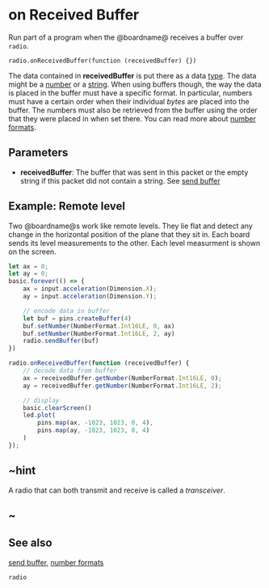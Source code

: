# on Received Buffer

Run part of a program when the @boardname@ receives a buffer over ``radio``.

```sig
radio.onReceivedBuffer(function (receivedBuffer) {})
```

The data contained in **receivedBuffer** is put there as a data [type](/types). The data might be a [number](/types/number) or a [string](/types/string). When using buffers though, the way the data is placed in the buffer must have a specific format. In particular, numbers must have a certain order when their individual _bytes_ are placed into the buffer. The numbers must also be retrieved from the buffer using the order that they were placed in when set there. You can read more about [number formats](/types/buffer/number-format).

## Parameters

* **receivedBuffer**: The buffer that was sent in this packet or the empty string if this packet did not contain a string. See [send buffer](/reference/radio/send-buffer)

## Example: Remote level

Two @boardname@s work like remote levels. They lie flat and detect any change in the horizontal position of the plane that they sit in. Each board sends its level measurements to the other. Each level measurment is shown on the screen.

```typescript
let ax = 0;
let ay = 0;
basic.forever(() => {
    ax = input.acceleration(Dimension.X);
    ay = input.acceleration(Dimension.Y);

    // encode data in buffer
    let buf = pins.createBuffer(4)
    buf.setNumber(NumberFormat.Int16LE, 0, ax)
    buf.setNumber(NumberFormat.Int16LE, 2, ay)
    radio.sendBuffer(buf)
})

radio.onReceivedBuffer(function (receivedBuffer) {
    // decode data from buffer
    ax = receivedBuffer.getNumber(NumberFormat.Int16LE, 0);
    ay = receivedBuffer.getNumber(NumberFormat.Int16LE, 2);

    // display
    basic.clearScreen()
    led.plot(
        pins.map(ax, -1023, 1023, 0, 4),
        pins.map(ay, -1023, 1023, 0, 4)
    )
});
```


## ~hint

A radio that can both transmit and receive is called a _transceiver_.

## ~

## See also

[send buffer](/reference/radio/send-buffer),
[number formats](/types/buffer/number-format)

```package
radio
```
